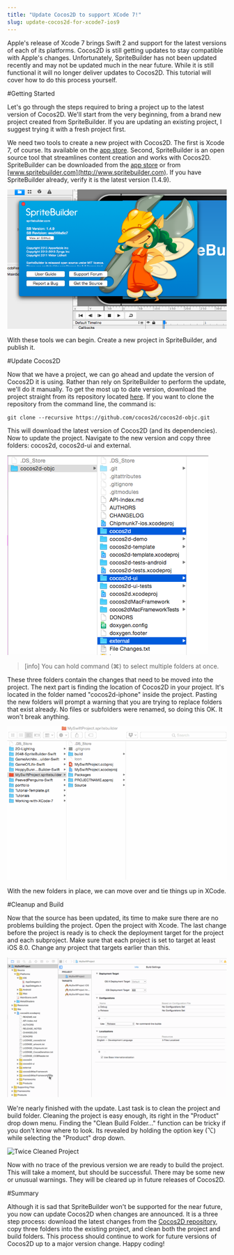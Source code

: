 ```yaml
---
title: "Update Cocos2D to support XCode 7!"
slug: update-cocos2d-for-xcode7-ios9
---
```


Apple's release of Xcode 7 brings Swift 2 and support for the latest versions of each of its platforms.  Cocos2D is still getting updates to stay compatible with Apple's changes.  Unfortunately, SpriteBuilder has not been updated recently and may not be updated much in the near future.  While it is still functional it will no longer deliver updates to Cocos2D.  This tutorial will cover how to do this process yourself.

#Getting Started

Let's go through the steps required to bring a project up to the latest version of Cocos2D.  We'll start from the very beginning, from a brand new project created from SpriteBuilder.  If you are updating an existing project, I suggest trying it with a fresh project first.  

We need two tools to create a new project with Cocos2D.  The first is Xcode 7, of course.  Its available on the [app store](https://itunes.apple.com/us/app/xcode/id497799835?mt=12).  Second, SpriteBuilder is an open source tool that streamlines content creation and works with Cocos2D.  SpriteBuilder can be downloaded from the [app store](https://itunes.apple.com/us/app/spritebuilder/id784912885?mt=12) or from [www.spritebuilder.com](http://www.spritebuilder.com).  If you have SpriteBuilder already, verify it is the latest version (1.4.9). 

![SpriteBuilder Version 1.4.9](./spritebuilder_version.png "SpriteBuilder Version 1.4.9")

With these tools we can begin.  Create a new project in SpriteBuilder, and publish it.

#Update Cocos2D

Now that we have a project, we can go ahead and update the version of Cocos2D it is using.  Rather than rely on SpriteBuilder to perform the update, we'll do it manually.  To get the most up to date version, download the project straight from its repository located [here](https://github.com/cocos2d/cocos2d-objc).  If you want to clone the repository from the command line, the command is:

	git clone --recursive https://github.com/cocos2d/cocos2d-objc.git

This will download the latest version of Cocos2D (and its dependencies).  Now to update the project.  Navigate to the new version and copy three folders: cocos2d, cocos2d-ui and external.

![3 Highlighted Folders](./update_select.png "3 Highlighted Folders")

> [info]
> You can hold command (⌘) to select multiple folders at once.

These three folders contain the changes that need to be moved into the project.  The next part is finding the location of Cocos2D in your project.  It's located in the folder named "cocos2d-iphone" inside the project.  Pasting the new folders will prompt a warning that you are trying to replace folders that exist already.  No files or subfolders were renamed, so doing this OK.  It won't break anything.

![Navigating and Pasting Folders](./copy_folders.gif "Navigating and Pasting Folders")

With the new folders in place, we can move over and tie things up in XCode.  

#Cleanup and Build

Now that the source has been updated, its time to make sure there are no problems building the project.  Open the project with Xcode.  The last change before the project is ready is to check the deployment target for the project and each subproject.  Make sure that each project is set to target at least iOS 8.0.  Change any project that targets earlier than this.

![Update Project Targets](./new_targets.gif "Update Project Targets")

We're nearly finished with the update.  Last task is to clean the project and build folder.  Cleaning the project is easy enough, its right in the "Product" drop down menu.  Finding the "Clean Build Folder..." function can be tricky if you don't know where to look.  Its revealed by holding the option key (⌥) while selecting the "Product" drop down.

![Twice Cleaned Project](./such_clean.gif "Twice Cleaned Project")

Now with no trace of the previous version we are ready to build the project.  This will take a moment, but should be successful.  There may be some new or unusual warnings.  They will be cleared up in future releases of Cocos2D.

#Summary

Although it is sad that SpriteBuilder won't be supported for the near future, you now can update Cocos2D when changes are announced.  It is a three step process: download the latest changes from the [Cocos2D repository](https://github.com/cocos2d/cocos2d-objc), copy three folders into the existing project, and clean both the project and build folders.  This process should continue to work for future versions of Cocos2D up to a major version change.  Happy coding!

